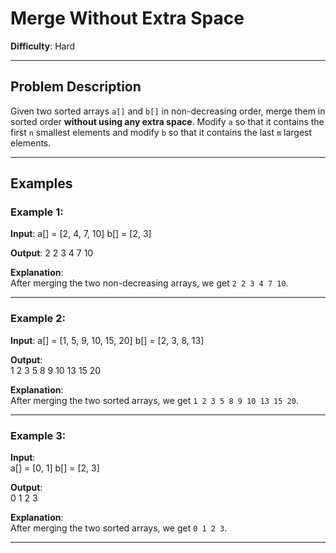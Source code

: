 # Merge Without Extra Space

**Difficulty**: Hard

---

## Problem Description

Given two sorted arrays `a[]` and `b[]` in non-decreasing order, merge them in sorted order **without using any extra space**. Modify `a` so that it contains the first `n` smallest elements and modify `b` so that it contains the last `m` largest elements.

---

## Examples

### Example 1:
**Input**:  a[] = [2, 4, 7, 10] b[] = [2, 3]


**Output**:  2 2 3 4 7 10

**Explanation**:  
After merging the two non-decreasing arrays, we get `2 2 3 4 7 10`.

---

### Example 2:
**Input**:  a[] = [1, 5, 9, 10, 15, 20] b[] = [2, 3, 8, 13]

**Output**:  
1 2 3 5 8 9 10 13 15 20


**Explanation**:  
After merging the two sorted arrays, we get `1 2 3 5 8 9 10 13 15 20`.

---

### Example 3:
**Input**:  
a[] = [0, 1] b[] = [2, 3]


**Output**:  
0 1 2 3


**Explanation**:  
After merging the two sorted arrays, we get `0 1 2 3`.

---
